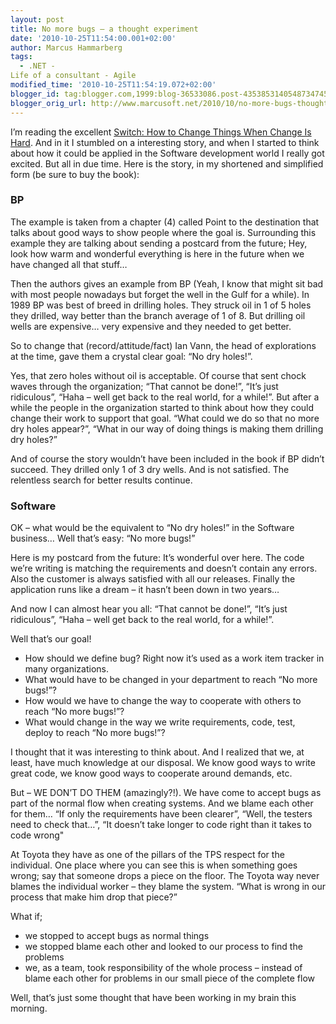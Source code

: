 ```yaml
---
layout: post
title: No more bugs – a thought experiment
date: '2010-10-25T11:54:00.001+02:00'
author: Marcus Hammarberg
tags:
  - .NET -
Life of a consultant - Agile
modified_time: '2010-10-25T11:54:19.072+02:00'
blogger_id: tag:blogger.com,1999:blog-36533086.post-4353853140548734745
blogger_orig_url: http://www.marcusoft.net/2010/10/no-more-bugs-thought-experiment.html
---
```



I’m reading the excellent
<a href="http://heathbrothers.com/switch/" target="_blank">Switch: How
to Change Things When Change Is Hard</a>. And in it I stumbled on a
interesting story, and when I started to think about how it could be
applied in the Software development world I really got excited. But all
in due time. Here is the story, in my shortened and simplified form (be
sure to buy the book):

### BP

The example is taken from a chapter (4) called Point to the destination
that talks about good ways to show people where the goal is. Surrounding
this example they are talking about sending a postcard from the future;
Hey, look how warm and wonderful everything is here in the future when
we have changed all that stuff…

Then the authors gives an example from BP (Yeah, I know that might sit
bad with most people nowadays but forget the well in the Gulf for a
while). In 1989 BP was best of breed in drilling holes. They struck oil
in 1 of 5 holes they drilled, way better than the branch average of 1 of
8. But drilling oil wells are expensive… very expensive and they needed
to get better.

So to change that (record/attitude/fact) Ian Vann, the head of
explorations at the time, gave them a crystal clear goal: “No dry
holes!”.

Yes, that zero holes without oil is acceptable. Of course that sent
chock waves through the organization; “That cannot be done!”, “It’s just
ridiculous”, “Haha – well get back to the real world, for a while!”. But
after a while the people in the organization started to think about how
they could change their work to support that goal. “What could we do so
that no more dry holes appear?”, “What in our way of doing things is
making them drilling dry holes?”

And of course the story wouldn’t have been included in the book if BP
didn’t succeed. They drilled only 1 of 3 dry wells. And is not
satisfied. The relentless search for better results continue.

### Software

OK – what would be the equivalent to “No dry holes!” in the Software
business… Well that’s easy: “No more bugs!”

Here is my postcard from the future: It’s wonderful over here. The code
we’re writing is matching the requirements and doesn’t contain any
errors. Also the customer is always satisfied with all our releases.
Finally the application runs like a dream – it hasn’t been down in two
years…

And now I can almost hear you all: “That cannot be done!”, “It’s just
ridiculous”, “Haha – well get back to the real world, for a while!”.

Well that’s our goal!

-   How should we define bug? Right now it’s used as a work item tracker
    in many organizations.
-   What would have to be changed in your department to reach “No more
    bugs!”?
-   How would we have to change the way to cooperate with others to
    reach “No more bugs!”?
-   What would change in the way we write requirements, code, test,
    deploy to reach “No more bugs!”?

I thought that it was interesting to think about. And I realized that
we, at least, have much knowledge at our disposal. We know good ways to
write great code, we know good ways to cooperate around demands, etc.

But – WE DON’T DO THEM (amazingly?!). We have come to accept bugs as
part of the normal flow when creating systems. And we blame each other
for them… “If only the requirements have been clearer”, “Well, the
testers need to check that…”, “It doesn’t take longer to code right than
it takes to code wrong"

At Toyota they have as one of the pillars of the TPS respect for the
individual. One place where you can see this is when something goes
wrong; say that someone drops a piece on the floor. The Toyota way never
blames the individual worker – they blame the system. “What is wrong in
our process that make him drop that piece?”

What if;

-   we stopped to accept bugs as normal things
-   we stopped blame each other and looked to our process to find the
    problems
-   we, as a team, took responsibility of the whole process – instead of
    blame each other for problems in our small piece of the complete
    flow

Well, that’s just some thought that have been working in my brain this
morning.
